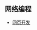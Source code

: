 ## 网络编程
- [网页开发](https://github.com/syntomic/Languages_and_Algorithms/tree/master/python/web/awesome_python3_webapp/)
